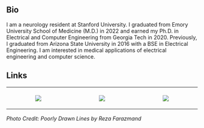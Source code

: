 ## Bio

I am a neurology resident at Stanford University. I graduated from Emory University School of Medicine (M.D.) in 2022 and earned my Ph.D. in Electrical and Computer Engineering from Georgia Tech in 2020. Previously, I graduated from Arizona State University in 2016 with a BSE in Electrical Engineering. I am interested in medical applications of electrical engineering and computer science.

## Links

<table>
<tr>
<th align="center">
<img width="441" height="1">
<p> 
<small>
<a href="https://scholar.google.com/citations?user=98YMxgIAAAAJ&hl=en">
<img src="https://img.shields.io/badge/Google_Scholar-4285F4?style=for-the-badge&logo=google-scholar&logoColor=white" />
</small>
</p>
</th>
  
<th align="center">
<img width="441" height="1">
<p> 
<small>
<a href="https://www.linkedin.com/in/jonathanzia">
<img src="https://img.shields.io/badge/LinkedIn-0077B5?style=for-the-badge&logo=linkedin&logoColor=white" />
</small>
</p>
</th>

<th align="center">
<img width="441" height="1">
<p> 
<small>
<a href="https://github.com/jonzia">
<img src="https://img.shields.io/badge/GitHub-100000?style=for-the-badge&logo=github&logoColor=white" />
</small>
</p>
</th>
  
</tr>
</table>

*Photo Credit: Poorly Drawn Lines by Reza Farazmand*
